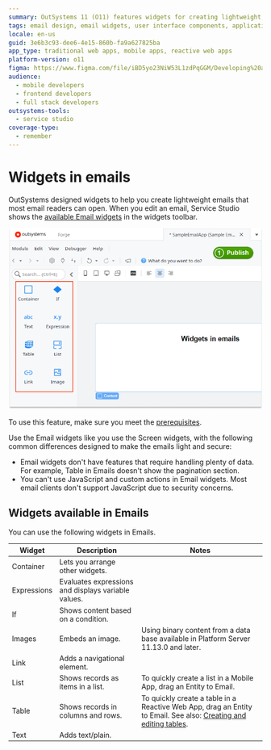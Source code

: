 ```yaml
---
summary: OutSystems 11 (O11) features widgets for creating lightweight, compatible emails in Service Studio.
tags: email design, email widgets, user interface components, application development, email security
locale: en-us
guid: 3e6b3c93-dee6-4e15-860b-fa9a627825ba
app_type: traditional web apps, mobile apps, reactive web apps
platform-version: o11
figma: https://www.figma.com/file/iBD5yo23NiW53L1zdPqGGM/Developing%20an%20Application?node-id=1132:15164
audience:
  - mobile developers
  - frontend developers
  - full stack developers
outsystems-tools:
  - service studio
coverage-type:
  - remember
---
```


# Widgets in emails

OutSystems designed widgets to help you create lightweight emails that most email readers can open. When you edit an email, Service Studio shows the [available Email widgets](#widgets-available-in-emails) in the widgets toolbar.

![Screenshot of available Email widgets in the Service Studio toolbar](images/email-available-widgets-ss.png "Email Widgets in Service Studio")

<div class="info" markdown="1">

To use this feature, make sure you meet the [prerequisites](intro.md#prerequisites).

</div>

Use the Email widgets like you use the Screen widgets, with the following common differences designed to make the emails light and secure:

* Email widgets don't have features that require handling plenty of data. For example, Table in Emails doesn't show the pagination section.
* You can't use JavaScript and custom actions in Email widgets. Most email clients don't support JavaScript due to security concerns.

## Widgets available in Emails

You can use the following widgets in Emails.

| Widget      | Description                                         | Notes                                                          |
| ----------- | --------------------------------------------------- | -------------------------------------------------------------- |
| Container   | Lets you arrange other widgets.                     |                                                                |
| Expressions | Evaluates expressions and displays variable values. |                                                                |
| If          | Shows content based on a condition.                 |                                                                |
| Images      | Embeds an image.                                    | Using binary content from a data base available in Platform Server 11.13.0 and later. |
| Link        | Adds a navigational element.                        |                                                                |
| List        | Shows records as items in a list.                   | To quickly create a list in a Mobile App, drag an Entity to Email.                                                                |
| Table       | Shows records in columns and rows.                  | To quickly create a table in a Reactive Web App, drag an Entity to Email. See also: [Creating and editing tables](../ui/table/intro.md).                                                               |
| Text        | Adds text/plain.                                    |                                                                |
